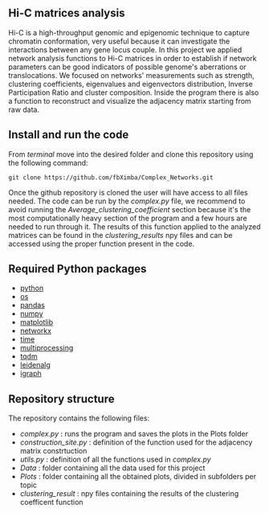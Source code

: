 ## Hi-C matrices analysis

Hi-C is a high-throughput genomic and epigenomic technique to capture chromatin conformation, very useful because it can investigate the interactions between any gene locus couple.
In this project we applied network analysis functions to Hi-C matrices in order to establish if network parameters can be good indicators of possible genome's aberrations or translocations.
We focused on networks' measurements such as strength, clustering coefficients, eigenvalues and eigenvectors distribution, Inverse Participation Ratio and cluster composition. Inside the program there is also a function to reconstruct and visualize the adjacency matrix starting from raw data.


## Install and run the code

From _terminal_ move into the desired folder and clone this repository using the following command:

```shell
git clone https://github.com/fbXimba/Complex_Networks.git
```

Once the github repository is cloned the user will have access to all files needed. 
The code can be run by the _complex.py_ file, we recommend to avoid running the _Average_clustering_coefficient_ section because it's the most computationally heavy section of the program and a few hours are needed to run through it.
The results of this function applied to the analyzed matrices can be found in the _clustering_results_ npy files and  can be accessed using the proper function present in the code.

## Required Python packages

- [python](https://www.python.org)
- [os](https://docs.python.org/3/library/os.html)
- [pandas](https://pandas.pydata.org/)
- [numpy](https://numpy.org)
- [matplotlib](https://matplotlib.org/stable/api/matplotlib_configuration_api.html)
- [networkx](https://networkx.org/documentation/stable/install.html)
- [time](https://docs.python.org/3/library/time.html)
- [multiprocessing](https://docs.python.org/3/library/multiprocessing.html)
- [tqdm](https://tqdm.github.io/)
- [leidenalg](https://github.com/vtraag/leidenalg)
- [igraph](https://python.igraph.org/en/latest/install.html)

## Repository structure

The repository contains the following files:

- _complex.py_ : runs the program and saves the plots in the Plots folder
- _construction_site.py_ : definition of the function used for the adjacency matrix constrtuction
- _utils.py_ : definition of all the functions used in _complex.py_
- _Data_ : folder containing all the data used for this project
- _Plots_ : folder containing all the obtained plots, divided in subfolders per topic
- _clustering_result_ : npy files containing the results of the clustering coefficent function
 
